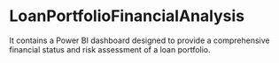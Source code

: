 # LoanPortfolioFinancialAnalysis
It contains a Power BI dashboard designed to provide a comprehensive financial status and risk assessment of a loan portfolio.
